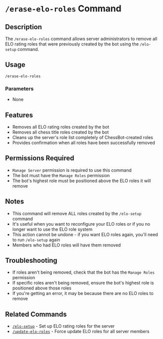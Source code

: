 # `/erase-elo-roles` Command

## Description
The `/erase-elo-roles` command allows server administrators to remove all ELO rating roles that were previously created by the bot using the `/elo-setup` command.

## Usage
```
/erase-elo-roles
```

### Parameters
- None

## Features
- Removes all ELO rating roles created by the bot
- Removes all chess title roles created by the bot
- Cleans up the server's role list completely of ChessBot-created roles
- Provides confirmation when all roles have been successfully removed

## Permissions Required
- `Manage Server` permission is required to use this command
- The bot must have the `Manage Roles` permission
- The bot's highest role must be positioned above the ELO roles it will remove

## Notes
- This command will remove ALL roles created by the `/elo-setup` command
- It's useful when you want to reconfigure your ELO roles or if you no longer want to use the ELO role system
- This action cannot be undone - if you want ELO roles again, you'll need to run `/elo-setup` again
- Members who had ELO roles will have them removed

## Troubleshooting
- If roles aren't being removed, check that the bot has the `Manage Roles` permission
- If specific roles aren't being removed, ensure the bot's highest role is positioned above those roles
- If you're getting an error, it may be because there are no ELO roles to remove

## Related Commands
- [`/elo-setup`](elo-setup.md) - Set up ELO rating roles for the server
- [`/update-elo-roles`](update-elo-roles.md) - Force update ELO roles for all server members